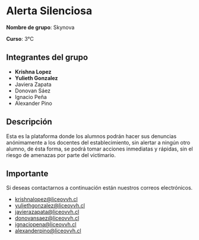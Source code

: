 # Alerta Silenciosa

**Nombre de grupo**: Skynova

**Curso**: 3°C

## Integrantes del grupo

- **Krishna Lopez**
- **Yulieth Gonzalez**
- Javiera Zapata
- Donovan Sáez
- Ignacio Peña
- Alexander Pino

## Descripción
Esta es la plataforma donde los alumnos podrán hacer sus denuncias anónimamente a los docentes del establecimiento, sin alertar a ningún otro alumno, de ésta forma, se podrá tomar acciones inmediatas y rápidas, sin el riesgo de amenazas por parte del victimario.

## Importante
Si deseas contactarnos a continuación están nuestros correos electrónicos.

- krishnalopez@liceovvh.cl
- yuliethgonzalez@liceovvh.cl
- javierazapata@liceovvh.cl
- donovansaez@liceovvh.cl
- ignaciopena@liceovvh.cl
- alexanderpino@liceovvh.cl